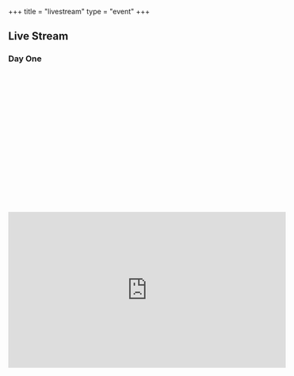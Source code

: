 +++
title = "livestream"
type = "event"
+++

## Live Stream

<div>
    <h3>Day One</h3>
    <div style='padding:56.25% 0 0 0;position:relative;'>
        <iframe width="560" height="315" src="https://www.youtube.com/embed/jrmqEKplZoo" frameborder="0" allow="accelerometer; autoplay; encrypted-media; gyroscope; picture-in-picture" allowfullscreen></iframe>
    </div>
</div>

